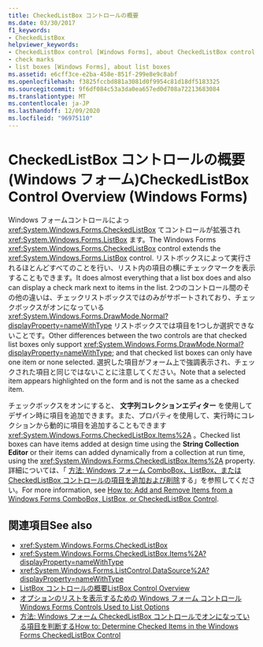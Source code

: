 ```yaml
---
title: CheckedListBox コントロールの概要
ms.date: 03/30/2017
f1_keywords:
- CheckedListBox
helpviewer_keywords:
- CheckedListBox control [Windows Forms], about CheckedListBox control
- check marks
- list boxes [Windows Forms], about list boxes
ms.assetid: e6cff3ce-e2ba-458e-851f-299e8e9c8abf
ms.openlocfilehash: f3825fccbd881a3081d0f9954c81d18df5183325
ms.sourcegitcommit: 9f6df084c53a3da0ea657ed0d708a72213683084
ms.translationtype: MT
ms.contentlocale: ja-JP
ms.lasthandoff: 12/09/2020
ms.locfileid: "96975110"
---
```

# <a name="checkedlistbox-control-overview-windows-forms"></a><span data-ttu-id="c0433-102">CheckedListBox コントロールの概要 (Windows フォーム)</span><span class="sxs-lookup"><span data-stu-id="c0433-102">CheckedListBox Control Overview (Windows Forms)</span></span>
<span data-ttu-id="c0433-103">Windows フォームコントロールによっ <xref:System.Windows.Forms.CheckedListBox> てコントロールが拡張され <xref:System.Windows.Forms.ListBox> ます。</span><span class="sxs-lookup"><span data-stu-id="c0433-103">The Windows Forms <xref:System.Windows.Forms.CheckedListBox> control extends the <xref:System.Windows.Forms.ListBox> control.</span></span> <span data-ttu-id="c0433-104">リストボックスによって実行されるほとんどすべてのことを行い、リスト内の項目の横にチェックマークを表示することもできます。</span><span class="sxs-lookup"><span data-stu-id="c0433-104">It does almost everything that a list box does and also can display a check mark next to items in the list.</span></span> <span data-ttu-id="c0433-105">2つのコントロール間のその他の違いは、チェックリストボックスではのみがサポートされており、チェックボックスがオンになっている <xref:System.Windows.Forms.DrawMode.Normal?displayProperty=nameWithType> リストボックスでは項目を1つしか選択できないことです。</span><span class="sxs-lookup"><span data-stu-id="c0433-105">Other differences between the two controls are that checked list boxes only support <xref:System.Windows.Forms.DrawMode.Normal?displayProperty=nameWithType>; and that checked list boxes can only have one item or none selected.</span></span> <span data-ttu-id="c0433-106">選択した項目がフォーム上で強調表示され、チェックされた項目と同じではないことに注意してください。</span><span class="sxs-lookup"><span data-stu-id="c0433-106">Note that a selected item appears highlighted on the form and is not the same as a checked item.</span></span>  
  
 <span data-ttu-id="c0433-107">チェックボックスをオンにすると、 **文字列コレクションエディター** を使用してデザイン時に項目を追加できます。また、プロパティを使用して、実行時にコレクションから動的に項目を追加することもできます <xref:System.Windows.Forms.CheckedListBox.Items%2A> 。</span><span class="sxs-lookup"><span data-stu-id="c0433-107">Checked list boxes can have items added at design time using the **String Collection Editor** or their items can added dynamically from a collection at run time, using the <xref:System.Windows.Forms.CheckedListBox.Items%2A> property.</span></span> <span data-ttu-id="c0433-108">詳細については、「 [方法: Windows フォーム ComboBox、ListBox、または CheckedListBox コントロールの項目を追加および削除](add-and-remove-items-from-a-wf-combobox.md)する」を参照してください。</span><span class="sxs-lookup"><span data-stu-id="c0433-108">For more information, see [How to: Add and Remove Items from a Windows Forms ComboBox, ListBox, or CheckedListBox Control](add-and-remove-items-from-a-wf-combobox.md).</span></span>  
  
## <a name="see-also"></a><span data-ttu-id="c0433-109">関連項目</span><span class="sxs-lookup"><span data-stu-id="c0433-109">See also</span></span>

- <xref:System.Windows.Forms.CheckedListBox>
- <xref:System.Windows.Forms.CheckedListBox.Items%2A?displayProperty=nameWithType>
- <xref:System.Windows.Forms.ListControl.DataSource%2A?displayProperty=nameWithType>
- [<span data-ttu-id="c0433-110">ListBox コントロールの概要</span><span class="sxs-lookup"><span data-stu-id="c0433-110">ListBox Control Overview</span></span>](listbox-control-overview-windows-forms.md)
- [<span data-ttu-id="c0433-111">オプションのリストを表示するための Windows フォーム コントロール</span><span class="sxs-lookup"><span data-stu-id="c0433-111">Windows Forms Controls Used to List Options</span></span>](windows-forms-controls-used-to-list-options.md)
- [<span data-ttu-id="c0433-112">方法: Windows フォーム CheckedListBox コントロールでオンになっている項目を判断する</span><span class="sxs-lookup"><span data-stu-id="c0433-112">How to: Determine Checked Items in the Windows Forms CheckedListBox Control</span></span>](how-to-determine-checked-items-in-the-windows-forms-checkedlistbox-control.md)
